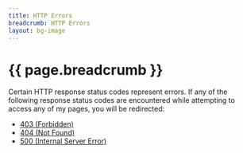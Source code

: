 ```yaml
---
title: HTTP Errors
breadcrumb: HTTP Errors
layout: bg-image
---
```

# {{ page.breadcrumb }}

Certain HTTP response status codes represent errors.
If any of the following response status codes are encountered while
attempting to access any of my pages, you will be redirected:

* [403 (Forbidden)](403.html)
* [404 (Not Found)](404.html)
* [500 (Internal Server Error)](500.html)
